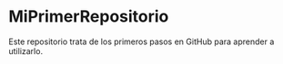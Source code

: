 # MiPrimerRepositorio
Este repositorio trata de los primeros pasos en GitHub para aprender a utilizarlo.
